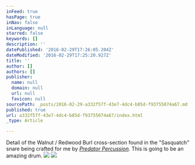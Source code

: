 ```yaml
---
inFeed: true
hasPage: true
inNav: false
inLanguage: null
starred: false
keywords: []
description: ''
datePublished: '2016-02-29T17:26:05.204Z'
dateModified: '2016-02-29T17:25:20.927Z'
title: ''
author: []
authors: []
publisher:
  name: null
  domain: null
  url: null
  favicon: null
sourcePath: _posts/2016-02-29-a332f57f-43e7-4dc4-b85d-f93755074a67.md
published: true
url: a332f57f-43e7-4dc4-b85d-f93755074a67/index.html
_type: Article

---
```

Detail of the Walnut / Redwood Burl cross-section found in the "Sasquatch" snare being crafted for me by _[Predator Percussion][0]_. This is going to be an amazing drum.
![](https://the-grid-user-content.s3-us-west-2.amazonaws.com/21d5d0a7-d3fe-410b-af61-5f5590841168.jpg)
![](https://the-grid-user-content.s3-us-west-2.amazonaws.com/b916a8d6-e64e-4528-a758-a13ba3d69f64.jpg)

[0]: https://www.facebook.com/PPhandcrafted